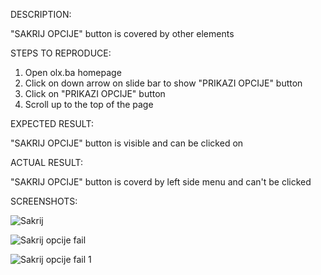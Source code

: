 DESCRIPTION: 

  "SAKRIJ OPCIJE" button is covered by other elements
  
STEPS TO REPRODUCE: 

1. Open olx.ba homepage
2. Click on down arrow on slide bar to show "PRIKAZI OPCIJE" button 
3. Click on "PRIKAZI OPCIJE" button 
4. Scroll up to the top of the page 

EXPECTED RESULT: 

  "SAKRIJ OPCIJE" button is visible and can be clicked on
  
ACTUAL RESULT: 
 
  "SAKRIJ OPCIJE" button is coverd by left side menu and can't be clicked
  
SCREENSHOTS:
 
![Sakrij](https://user-images.githubusercontent.com/121490682/220825267-6d66bd05-d4a7-4be3-bad8-e67f77adb9fa.png)

![Sakrij opcije fail](https://user-images.githubusercontent.com/121490682/220825283-6f0af813-5d53-4d1b-9b40-ae967eafc9a1.png)

![Sakrij opcije fail 1](https://user-images.githubusercontent.com/121490682/220825307-4a606752-68ed-43d9-9d90-9699e90ef6a1.png)
